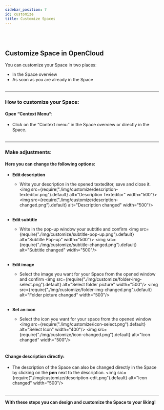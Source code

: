 ```yaml
---
sidebar_position: 7
id: customize
title: Customize Spaces
---
```

<br/><br/>

## Customize Space in OpenCloud
You can customize your Space in two places:
- In the Space overview
- As soon as you are already in the Space
<br/><br/>

---

### How to customize your Space:

#### Open “Context Menu”:
- Click on the “Context menu” in the Space overview or directly in the Space.
<br/><br/>

---

### Make adjustments:
#### Here you can change the following options:

- **Edit description**

    - Write your description in the opened texteditor, save and close it.
    <img src={require("./img/customize/description-texteditor.png").default} alt="Description Texteditor" width="500"/>
    <img src={require("./img/customize/description-changed.png").default} alt="Description changed" width="500"/>
<br/><br/>

- **Edit subtitle**
    
    - Write in the pop-up window your subtitle and confirm
    <img src={require("./img/customize/subtitle-pop-up.png").default} alt="Subtitle Pop-up" width="500"/>
    <img src={require("./img/customize/subtitle-changed.png").default} alt="Subtitle changed" width="500"/>
<br/><br/>

- **Edit image**

    - Select the image you want for your Space from the opened window and confirm
    <img src={require("./img/customize/folder-img-select.png").default} alt="Select folder picture" width="500"/>
    <img src={require("./img/customize/folder-img-changed.png").default} alt="Folder picture changed" width="500"/>
<br/><br/>

- **Set an icon**

    - Select the icon you want for your space from the opened window
    <img src={require("./img/customize/icon-select.png").default} alt="Select Icon" width="400"/>
    <img src={require("./img/customize/icon-changed.png").default} alt="Icon changed" width="500"/>
<br/><br/>

#### Change description directly:
- The description of the Space can also be changed directly in the Space by clicking on the **pen** next to the description.
<img src={require("./img/customize/description-edit.png").default} alt="Icon changed" width="500"/>
<br/><br/>

---

**With these steps you can design and customize the Space to your liking!**